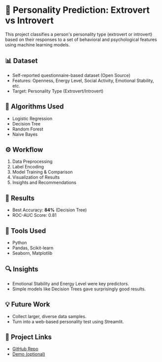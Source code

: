 # 🧠 Personality Prediction: Extrovert vs Introvert

This project classifies a person's personality type (extrovert or introvert) based on their responses to a set of behavioral and psychological features using machine learning models.

## 📊 Dataset
- Self-reported questionnaire-based dataset (Open Source)
- Features: Openness, Energy Level, Social Activity, Emotional Stability, etc.
- Target: Personality Type (Extrovert/Introvert)

## 🧠 Algorithms Used
- Logistic Regression
- Decision Tree
- Random Forest
- Naive Bayes

## ⚙️ Workflow
1. Data Preprocessing
2. Label Encoding
3. Model Training & Comparison
4. Visualization of Results
5. Insights and Recommendations

## 🎯 Results
- Best Accuracy: **84%** (Decision Tree)
- ROC-AUC Score: 0.81

## 🧰 Tools Used
- Python
- Pandas, Scikit-learn
- Seaborn, Matplotlib

## 🔍 Insights
- Emotional Stability and Energy Level were key predictors.
- Simple models like Decision Trees gave surprisingly good results.

## 💡 Future Work
- Collect larger, diverse data samples.
- Turn into a web-based personality test using Streamlit.

## 🔗 Project Links
- [GitHub Repo](#)  
- [Demo (optional)]()
